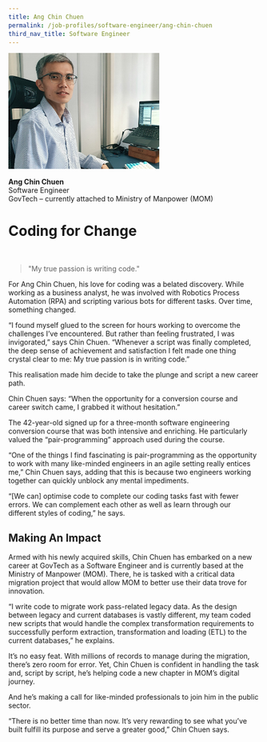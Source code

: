 ```yaml
---
title: Ang Chin Chuen
permalink: /job-profiles/software-engineer/ang-chin-chuen
third_nav_title: Software Engineer
---
```

<div style="width:60%;height:60%;"><img src="/images/ang-chin-chuen-l.jpg" alt="Ang Chin Chuen"></div>

**Ang Chin Chuen**<br>
Software Engineer<br>
GovTech – currently attached to Ministry of Manpower (MOM)

# Coding for Change
<br>

> "My true passion is writing code." 

<p>For Ang Chin Chuen, his love for coding was a belated discovery. While working as a business analyst, he was involved with Robotics Process Automation (RPA) and scripting various bots for different tasks. Over time, something changed.</p>

<p>“I found myself glued to the screen for hours working to overcome the challenges I’ve encountered. But rather than feeling frustrated, I was invigorated,” says Chin Chuen. “Whenever a script was finally completed, the deep sense of achievement and satisfaction I felt made one thing crystal clear to me: My true passion is in writing code.”</p>

<p>This realisation made him decide to take the plunge and script a new career path.</p>

<p>Chin Chuen says: “When the opportunity for a conversion course and career switch came, I grabbed it without hesitation.”</p>

<p>The 42-year-old signed up for a three-month software engineering conversion course that was both intensive and enriching. He particularly valued the “pair-programming” approach used during the course.</p>
	
<p>“One of the things I find fascinating is pair-programming as the opportunity to work with many like-minded engineers in an agile setting really entices me,” Chin Chuen says, adding that this is because two engineers working together can quickly unblock any mental impediments.</p>

<p>“[We can] optimise code to complete our coding tasks fast with fewer errors. We can complement each other as well as learn through our different styles of coding,” he says.</p>

## Making An Impact

<p>Armed with his newly acquired skills, Chin Chuen has embarked on a new career at GovTech as a Software Engineer and is currently based at the Ministry of Manpower (MOM). There, he is tasked with a critical data migration project that would allow MOM to better use their data trove for innovation. </p>

<p>“I write code to migrate work pass-related legacy data. As the design between legacy and current databases is vastly different, my team coded new scripts that would handle the complex transformation requirements to successfully perform extraction, transformation and loading (ETL) to the current databases,” he explains. </p>

<p>It’s no easy feat. With millions of records to manage during the migration, there’s zero room for error. Yet, Chin Chuen is confident in handling the task and, script by script, he’s helping code a new chapter in MOM’s digital journey. </p>

<p>And he’s making a call for like-minded professionals to join him in the public sector.</p>

<p>“There is no better time than now. It’s very rewarding to see what you’ve built fulfill its purpose and serve a greater good,” Chin Chuen says. </p>